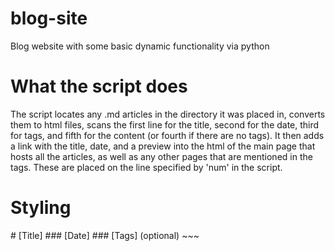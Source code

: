 # blog-site
Blog website with some basic dynamic functionality via python

# What the script does
The script locates any .md articles in the directory it was placed in, converts them to html files, scans the first line for the title, second for the date, third for tags, and fifth for the content (or fourth if there are no tags).  It then adds a link with the title, date, and a preview into the html of the main page that hosts all the articles, as well as any other pages that are mentioned in the tags.  These are placed on the line specified by 'num' in the script.

# Styling
\# [Title]
\### [Date]
\### [Tags] (optional)
\~~~

